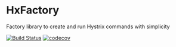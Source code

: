 # HxFactory
Factory library to create and run Hystrix commands with simplicity

[![Build Status](https://travis-ci.org/anicolaspp/HxFactory.svg?branch=master)](https://travis-ci.org/anicolaspp/HxFactory) [![codecov](https://codecov.io/gh/anicolaspp/HxFactory/branch/master/graph/badge.svg)](https://codecov.io/gh/anicolaspp/HxFactory)
